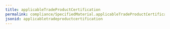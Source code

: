 ```yaml
---
title: applicableTradeProductCertification
permalink: compliance/SpecifiedMaterial.applicableTradeProductCertification.html
jsonid: applicabletradeproductcertification
---
```

